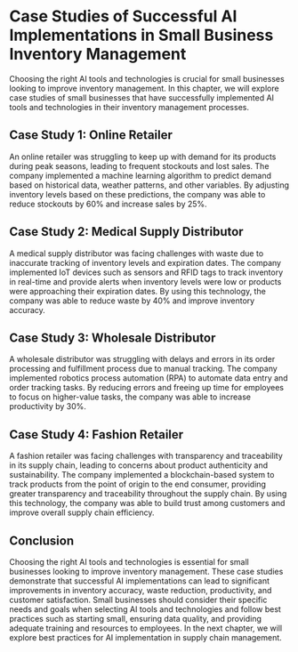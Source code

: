 # Case Studies of Successful AI Implementations in Small Business Inventory Management

Choosing the right AI tools and technologies is crucial for small businesses looking to improve inventory management. In this chapter, we will explore case studies of small businesses that have successfully implemented AI tools and technologies in their inventory management processes.

Case Study 1: Online Retailer
-----------------------------

An online retailer was struggling to keep up with demand for its products during peak seasons, leading to frequent stockouts and lost sales. The company implemented a machine learning algorithm to predict demand based on historical data, weather patterns, and other variables. By adjusting inventory levels based on these predictions, the company was able to reduce stockouts by 60% and increase sales by 25%.

Case Study 2: Medical Supply Distributor
----------------------------------------

A medical supply distributor was facing challenges with waste due to inaccurate tracking of inventory levels and expiration dates. The company implemented IoT devices such as sensors and RFID tags to track inventory in real-time and provide alerts when inventory levels were low or products were approaching their expiration dates. By using this technology, the company was able to reduce waste by 40% and improve inventory accuracy.

Case Study 3: Wholesale Distributor
-----------------------------------

A wholesale distributor was struggling with delays and errors in its order processing and fulfillment process due to manual tracking. The company implemented robotics process automation (RPA) to automate data entry and order tracking tasks. By reducing errors and freeing up time for employees to focus on higher-value tasks, the company was able to increase productivity by 30%.

Case Study 4: Fashion Retailer
------------------------------

A fashion retailer was facing challenges with transparency and traceability in its supply chain, leading to concerns about product authenticity and sustainability. The company implemented a blockchain-based system to track products from the point of origin to the end consumer, providing greater transparency and traceability throughout the supply chain. By using this technology, the company was able to build trust among customers and improve overall supply chain efficiency.

Conclusion
----------

Choosing the right AI tools and technologies is essential for small businesses looking to improve inventory management. These case studies demonstrate that successful AI implementations can lead to significant improvements in inventory accuracy, waste reduction, productivity, and customer satisfaction. Small businesses should consider their specific needs and goals when selecting AI tools and technologies and follow best practices such as starting small, ensuring data quality, and providing adequate training and resources to employees. In the next chapter, we will explore best practices for AI implementation in supply chain management.
